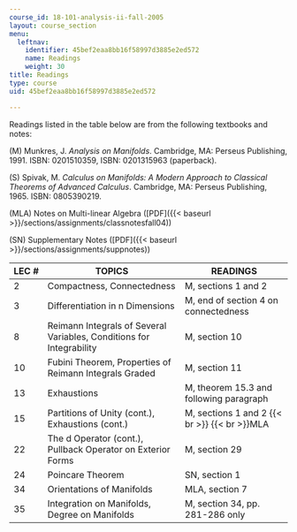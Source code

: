 ```yaml
---
course_id: 18-101-analysis-ii-fall-2005
layout: course_section
menu:
  leftnav:
    identifier: 45bef2eaa8bb16f58997d3885e2ed572
    name: Readings
    weight: 30
title: Readings
type: course
uid: 45bef2eaa8bb16f58997d3885e2ed572

---
```


Readings listed in the table below are from the following textbooks and notes:

(M) Munkres, J. _Analysis on Manifolds_. Cambridge, MA: Perseus Publishing, 1991. ISBN: 0201510359, ISBN: 0201315963 (paperback).

(S) Spivak, M. _Calculus on Manifolds: A Modern Approach to Classical Theorems of Advanced Calculus_. Cambridge, MA: Perseus Publishing, 1965. ISBN: 0805390219.

(MLA) Notes on Multi-linear Algebra ([PDF]({{< baseurl >}}/sections/assignments/classnotesfall04))

(SN) Supplementary Notes ([PDF]({{< baseurl >}}/sections/assignments/suppnotes))

| LEC # | TOPICS | READINGS |
| --- | --- | --- |
| 2 | Compactness, Connectedness | M, sections 1 and 2 |
| 3 | Differentiation in n Dimensions | M, end of section 4 on connectedness |
| 8 | Reimann Integrals of Several Variables, Conditions for Integrability | M, section 10 |
| 10 | Fubini Theorem, Properties of Reimann Integrals Graded | M, section 11 |
| 13 | Exhaustions | M, theorem 15.3 and following paragraph |
| 15 | Partitions of Unity (cont.), Exhaustions (cont.) | M, sections 1 and 2  {{< br >}}  {{< br >}}MLA |
| 22 | The d Operator (cont.), Pullback Operator on Exterior Forms | M, section 29 |
| 24 | Poincare Theorem | SN, section 1 |
| 34 | Orientations of Manifolds | MLA, section 7 |
| 35 | Integration on Manifolds, Degree on Manifolds | M, section 34, pp. 281-286 only